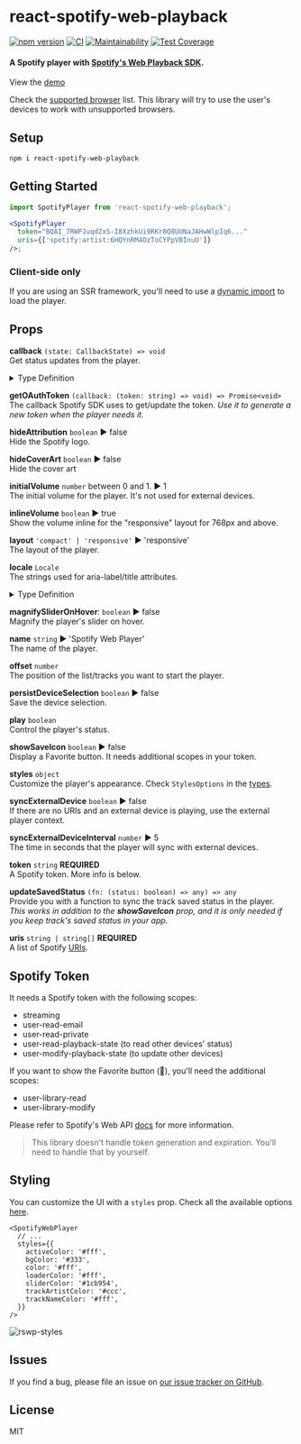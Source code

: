 # react-spotify-web-playback

[![npm version](https://badge.fury.io/js/react-spotify-web-playback.svg)](https://www.npmjs.com/package/react-spotify-web-playback) [![CI](https://github.com/gilbarbara/react-spotify-web-playback/actions/workflows/main.yml/badge.svg)](https://github.com/gilbarbara/react-spotify-web-playback/actions/workflows/main.yml) [![Maintainability](https://api.codeclimate.com/v1/badges/9b6d6817ca7bdfe47f5e/maintainability)](https://codeclimate.com/github/gilbarbara/react-spotify-web-playback/maintainability) [![Test Coverage](https://api.codeclimate.com/v1/badges/9b6d6817ca7bdfe47f5e/test_coverage)](https://codeclimate.com/github/gilbarbara/react-spotify-web-playback/test_coverage)

#### A Spotify player with [Spotify's Web Playback SDK](https://developer.spotify.com/documentation/web-playback-sdk/).

View the [demo](https://react-spotify-web-playback.gilbarbara.dev/)

Check the [supported browser](https://developer.spotify.com/documentation/web-playback-sdk/#supported-browsers) list. This library will try to use the user's devices to work with unsupported browsers.

## Setup

```bash
npm i react-spotify-web-playback
```

## Getting Started

```jsx
import SpotifyPlayer from 'react-spotify-web-playback';

<SpotifyPlayer
  token="BQAI_7RWPJuqdZxS-I8XzhkUi9RKr8Q8UUNaJAHwWlpIq6..."
  uris={['spotify:artist:6HQYnRM4OzToCYPpVBInuU']}
/>;
```

### Client-side only

If you are using an SSR framework, you'll need to use a [dynamic import](https://nextjs.org/docs/advanced-features/dynamic-import) to load the player.

## Props

**callback** `(state: CallbackState) => void`  
Get status updates from the player.

<details>
  <summary>Type Definition</summary>

```typescript
type ErrorType = 'account' | 'authentication' | 'initialization' | 'playback' | 'player';
type Status = 'ERROR' | 'IDLE' | 'INITIALIZING' | 'READY' | 'RUNNING' | 'UNSUPPORTED';
type Type =
  | 'device_update'
  | 'favorite_update'
  | 'player_update'
  | 'progress_update'
  | 'status_update'
  | 'track_update';

interface State {
  currentDeviceId: string;
  deviceId: string;
  devices: SpotifyDevice[];
  error: string;
  errorType: ErrorType | null;
  isActive: boolean;
  isInitializing: boolean;
  isMagnified: boolean;
  isPlaying: boolean;
  isSaved: boolean;
  isUnsupported: boolean;
  needsUpdate: boolean;
  nextTracks: SpotifyTrack[];
  playerPosition: 'bottom' | 'top';
  position: number;
  previousTracks: SpotifyTrack[];
  progressMs: number;
  status: Status;
  track: SpotifyTrack;
  volume: number;
}

interface CallbackState extends State {
  type: Type;
}
```

</details>

**getOAuthToken** `(callback: (token: string) => void) => Promise<void>`  
The callback Spotify SDK uses to get/update the token. _Use it to generate a new token when the player needs it._

**hideAttribution** `boolean` ▶︎ false  
Hide the Spotify logo.

**hideCoverArt** `boolean` ▶︎ false  
Hide the cover art

**initialVolume** `number` between 0 and 1. ▶︎ 1  
The initial volume for the player. It's not used for external devices.

**inlineVolume** `boolean` ▶︎ true  
Show the volume inline for the "responsive" layout for 768px and above.

**layout** `'compact' | 'responsive'` ▶︎ 'responsive'  
The layout of the player.

**locale** `Locale`  
The strings used for aria-label/title attributes.

<details>
  <summary>Type Definition</summary>

```typescript
interface Locale {
  currentDevice?: string; // 'Current device'
  devices?: string; // 'Devices'
  next?: string; // 'Next'
  otherDevices?: string; // 'Select other device'
  pause?: string; // 'Pause'
  play?: string; // 'Play'
  previous?: string; // 'Previous'
  removeTrack?: string; // 'Remove from your favorites'
  saveTrack?: string; // 'Save to your favorites'
  title?: string; // '{name} on SPOTIFY'
  volume?: string; // 'Volume'
}
```

</details>

**magnifySliderOnHover**: `boolean` ▶︎ false  
Magnify the player's slider on hover.

**name** `string` ▶︎ 'Spotify Web Player'  
The name of the player.

**offset** `number`  
The position of the list/tracks you want to start the player.

**persistDeviceSelection** `boolean` ▶︎ false  
Save the device selection.

**play** `boolean`  
Control the player's status.

**showSaveIcon** `boolean` ▶︎ false  
Display a Favorite button. It needs additional scopes in your token.

**styles** `object`  
Customize the player's appearance. Check `StylesOptions` in the [types](src/types/common.ts).

**syncExternalDevice** `boolean` ▶︎ false  
If there are no URIs and an external device is playing, use the external player context.

**syncExternalDeviceInterval** `number` ▶︎ 5  
The time in seconds that the player will sync with external devices.

**token** `string` **REQUIRED**  
A Spotify token. More info is below.

**updateSavedStatus** `(fn: (status: boolean) => any) => any`  
Provide you with a function to sync the track saved status in the player.  
_This works in addition to the **showSaveIcon** prop, and it is only needed if you keep track's saved status in your app._

**uris** `string | string[]` **REQUIRED**  
A list of Spotify [URIs](https://developer.spotify.com/documentation/web-api/#spotify-uris-and-ids).

## Spotify Token

It needs a Spotify token with the following scopes:

- streaming
- user-read-email
- user-read-private
- user-read-playback-state (to read other devices' status)
- user-modify-playback-state (to update other devices)

If you want to show the Favorite button (💚), you'll need the additional scopes:

- user-library-read
- user-library-modify

Please refer to Spotify's Web API [docs](https://developer.spotify.com/documentation/web-api/) for more information.

> This library doesn't handle token generation and expiration. You'll need to handle that by yourself.

## Styling

You can customize the UI with a `styles` prop. Check all the available options [here](src/types/common.ts#L159).

```tsx
<SpotifyWebPlayer
  // ...
  styles={{
    activeColor: '#fff',
    bgColor: '#333',
    color: '#fff',
    loaderColor: '#fff',
    sliderColor: '#1cb954',
    trackArtistColor: '#ccc',
    trackNameColor: '#fff',
  }}
/>
```

![rswp-styles](https://gilbarbara.com/files/rswp-styles-e4060ddf.png)

## Issues

If you find a bug, please file an issue on [our issue tracker on GitHub](https://github.com/gilbarbara/react-spotify-web-playback/issues).

## License

MIT
